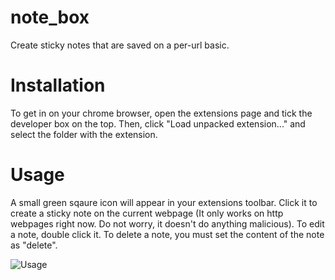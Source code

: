 # note_box
Create sticky notes that are saved on a per-url basic.

# Installation

To get in on your chrome browser, open the extensions page and tick the developer box on the top. Then, click "Load unpacked extension..." and select the folder with the extension.

# Usage

A small green sqaure icon will appear in your extensions toolbar. Click it to create a sticky note on the current webpage (It only works on http webpages right now. Do not worry, it doesn't do anything malicious). To edit a note, double click it. To delete a note, you must set the content of the note as "delete". 

![Usage](http://i.imgur.com/FqqlXRm.png "Usage")
